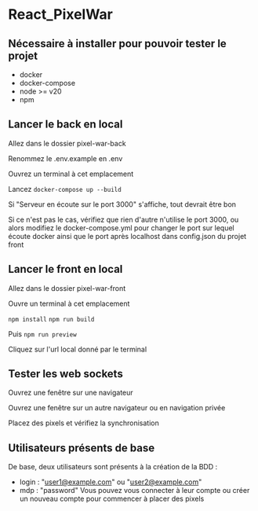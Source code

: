 # React_PixelWar

## Nécessaire à installer pour pouvoir tester le projet

- docker
- docker-compose
- node >= v20
- npm

## Lancer le back en local

Allez dans le dossier pixel-war-back

Renommez le .env.example en .env

Ouvrez un terminal à cet emplacement

Lancez ```docker-compose up --build```

Si "Serveur en écoute sur le port 3000" s'affiche, tout devrait être bon

Si ce n'est pas le cas, vérifiez que rien d'autre n'utilise le port 3000, ou alors modifiez le docker-compose.yml pour changer le port sur lequel écoute docker ainsi que le port après localhost dans config.json du projet front

## Lancer le front en local

Allez dans le dossier pixel-war-front

Ouvre un terminal à cet emplacement

```npm install```
```npm run build```

Puis ```npm run preview```

Cliquez sur l'url local donné par le terminal

## Tester les web sockets

Ouvrez une fenêtre sur une navigateur

Ouvrez une fenêtre sur un autre navigateur ou en navigation privée

Placez des pixels et vérifiez la synchronisation

## Utilisateurs présents de base

De base, deux utilisateurs sont présents à la création de la BDD : 
- login : "user1@example.com" ou "user2@example.com"
- mdp : "password"
Vous pouvez vous connecter à leur compte ou créer un nouveau compte pour commencer à placer des pixels